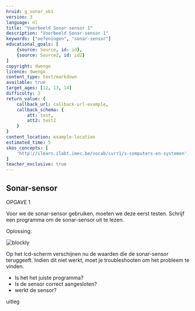 ```yaml
---
hruid: g_sonar_vb1
version: 3
language: nl
title: "Voorbeeld Sonar-sensor 1"
description: "Voorbeeld Sonar-sensor 1"
keywords: ["oefeningen", "sonar-sensor"]
educational_goals: [
    {source: Source, id: id}, 
    {source: Source2, id: id2}
]
copyright: dwengo
licence: dwengo
content_type: text/markdown
available: true
target_ages: [12, 13, 14]
difficulty: 3
return_value: {
    callback_url: callback-url-example,
    callback_schema: {
        att: test,
        att2: test2
    }
}
content_location: example-location
estimated_time: 5
skos_concepts: [
    'http://ilearn.ilabt.imec.be/vocab/curr1/s-computers-en-systemen'
]
teacher_exclusive: true
---
```

## Sonar-sensor

OPGAVE 1

Voor we de sonar-sensor gebruiken, moeten we deze eerst testen. Schrijf een programma om de sonar-sensor uit te lezen.

Oplossing:  

![blockly](@learning-object/sonar_m1/nl/3)

Op het lcd-scherm verschijnen nu de waarden die de sonar-sensor teruggeeft. Indien dit niet werkt, moet je troubleshooten om het probleem te vinden.
- Is het het juiste programma?
- Is de sensor correct aangesloten?
- werkt de sensor?

<div class="alert alert-box alert-success">
uitleg
</div>
